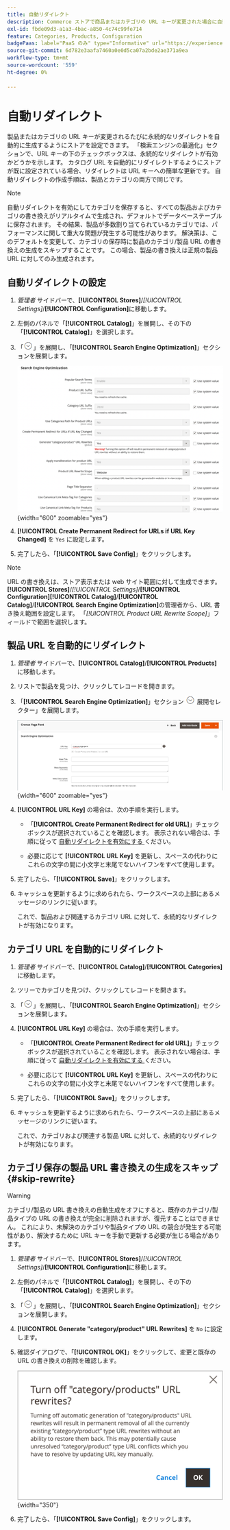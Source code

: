 ```yaml
---
title: 自動リダイレクト
description: Commerce ストアで商品またはカテゴリの URL キーが変更された場合に自動的にリダイレクトを生成するように設定する方法を説明します。
exl-id: fbde09d3-a1a3-4bac-a850-4c74c99fe714
feature: Categories, Products, Configuration
badgePaas: label="PaaS のみ" type="Informative" url="https://experienceleague.adobe.com/en/docs/commerce/user-guides/product-solutions" tooltip="Adobe Commerce on Cloud プロジェクト（Adobeが管理する PaaS インフラストラクチャ）およびオンプレミスプロジェクトにのみ適用されます。"
source-git-commit: 6d782e3aafa7460a0e0d5ca07a2bde2ae371a9ea
workflow-type: tm+mt
source-wordcount: '559'
ht-degree: 0%

---
```


# 自動リダイレクト

製品またはカテゴリの URL キーが変更されるたびに永続的なリダイレクトを自動的に生成するようにストアを設定できます。 「検索エンジンの最適化」セクションで、URL キーの下のチェックボックスは、永続的なリダイレクトが有効かどうかを示します。 カタログ URL を自動的にリダイレクトするようにストアが既に設定されている場合、リダイレクトは URL キーへの簡単な更新です。 自動リダイレクトの作成手順は、製品とカテゴリの両方で同じです。

>[!NOTE]
>
>自動リダイレクトを有効にしてカテゴリを保存すると、すべての製品およびカテゴリの書き換えがリアルタイムで生成され、デフォルトでデータベーステーブルに保存されます。 その結果、製品が多数割り当てられているカテゴリでは、パフォーマンスに関して重大な問題が発生する可能性があります。 解決策は、このデフォルトを変更して、カテゴリの保存時に製品のカテゴリ/製品 URL の書き換えの生成をスキップすることです。 この場合、製品の書き換えは正規の製品 URL に対してのみ生成されます。

## 自動リダイレクトの設定

1. _管理者_ サイドバーで、**[!UICONTROL Stores]**/_[!UICONTROL Settings]_/**[!UICONTROL Configuration]**&#x200B;に移動します。

1. 左側のパネルで「**[!UICONTROL Catalog]**」を展開し、その下の「**[!UICONTROL Catalog]**」を選択します。

1. 「![ 展開セレクター ](../assets/icon-display-expand.png)」を展開し、「**[!UICONTROL Search Engine Optimization]**」セクションを展開します。

   ![ カタログ設定 – 検索エンジンの最適化 ](../configuration-reference/catalog/assets/catalog-search-engine-optimization.png){width="600" zoomable="yes"}

1. **[!UICONTROL Create Permanent Redirect for URLs if URL Key Changed]** を `Yes` に設定します。

1. 完了したら、「**[!UICONTROL Save Config]**」をクリックします。


>[!NOTE]
>
> URL の書き換えは、ストア表示または web サイト範囲に対して生成できます。 **[!UICONTROL Stores]**/_[!UICONTROL Settings]_/**[!UICONTROL Configuration]**&#x200B;**[!UICONTROL Catalog]**/**[!UICONTROL Catalog]**/**[!UICONTROL Search Engine Optimization]**&#x200B;の管理者から、URL 書き換え範囲を設定します。 「_[!UICONTROL Product URL Rewrite Scope]_」フィールドで範囲を選択します。

## 製品 URL を自動的にリダイレクト

1. _管理者_ サイドバーで、**[!UICONTROL Catalog]**/**[!UICONTROL Products]** に移動します。

1. リストで製品を見つけ、クリックしてレコードを開きます。

1. 「**[!UICONTROL Search Engine Optimization]**」セクション ![&#128279;](../assets/icon-display-expand.png) 展開セレクター」を展開します。

   ![ 製品検索エンジンの最適化 – 永続的なリダイレクト ](./assets/product-search-engine-optimization-create-permanent-redirect.png){width="600" zoomable="yes"}

1. **[!UICONTROL URL Key]** の場合は、次の手順を実行します。

   - 「**[!UICONTROL Create Permanent Redirect for old URL]**」チェックボックスが選択されていることを確認します。 表示されない場合は、手順に従って [ 自動リダイレクトを有効にする ](url-rewrite.md#configure-url-rewrites) ください。

   - 必要に応じて **[!UICONTROL URL Key]** を更新し、スペースの代わりにこれらの文字の間に小文字と末尾でないハイフンをすべて使用します。

1. 完了したら、「**[!UICONTROL Save]**」をクリックします。

1. キャッシュを更新するように求められたら、ワークスペースの上部にあるメッセージのリンクに従います。

   これで、製品および関連するカテゴリ URL に対して、永続的なリダイレクトが有効になります。

## カテゴリ URL を自動的にリダイレクト

1. _管理者_ サイドバーで、**[!UICONTROL Catalog]**/**[!UICONTROL Categories]** に移動します。

1. ツリーでカテゴリを見つけ、クリックしてレコードを開きます。

1. 「![ 展開セレクター ](../assets/icon-display-expand.png)」を展開し、「**[!UICONTROL Search Engine Optimization]**」セクションを展開します。

1. **[!UICONTROL URL Key]** の場合は、次の手順を実行します。

   - 「**[!UICONTROL Create Permanent Redirect for old URL]**」チェックボックスが選択されていることを確認します。 表示されない場合は、手順に従って [ 自動リダイレクトを有効にする ](url-rewrite.md#configure-url-rewrites) ください。

   - 必要に応じて **[!UICONTROL URL Key]** を更新し、スペースの代わりにこれらの文字の間に小文字と末尾でないハイフンをすべて使用します。

1. 完了したら、「**[!UICONTROL Save]**」をクリックします。

1. キャッシュを更新するように求められたら、ワークスペースの上部にあるメッセージのリンクに従います。

   これで、カテゴリおよび関連する製品 URL に対して、永続的なリダイレクトが有効になります。

## カテゴリ保存の製品 URL 書き換えの生成をスキップ {#skip-rewrite}

>[!WARNING]
>
>カテゴリ/製品の URL 書き換えの自動生成をオフにすると、既存のカテゴリ/製品タイプの URL の書き換えが完全に削除されますが、復元することはできません。 これにより、未解決のカテゴリや製品タイプの URL の競合が発生する可能性があり、解決するために URL キーを手動で更新する必要が生じる場合があります。

1. _管理者_ サイドバーで、**[!UICONTROL Stores]**/_[!UICONTROL Settings]_/**[!UICONTROL Configuration]**&#x200B;に移動します。

1. 左側のパネルで「**[!UICONTROL Catalog]**」を展開し、その下の「**[!UICONTROL Catalog]**」を選択します。

1. 「![ 展開セレクター ](../assets/icon-display-expand.png)」を展開し、「**[!UICONTROL Search Engine Optimization]**」セクションを展開します。

1. **[!UICONTROL Generate "category/product" URL Rewrites]** を `No` に設定します。

1. 確認ダイアログで、「**[!UICONTROL OK]**」をクリックして、変更と既存の URL の書き換えの削除を確認します。

   ![ カテゴリ/製品 URL の書き換えを無効にする – 確認 ](./assets/seo-rewrite-off.png){width="350"}

1. 完了したら、「**[!UICONTROL Save Config]**」をクリックします。
